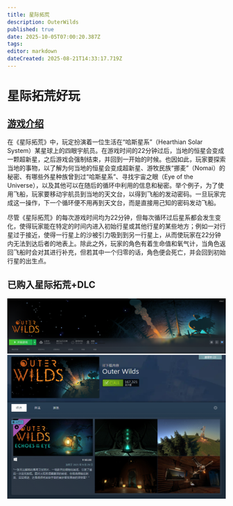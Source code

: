 ```yaml
---
title: 星际拓荒
description: OuterWilds
published: true
date: 2025-10-05T07:00:20.387Z
tags: 
editor: markdown
dateCreated: 2025-08-21T14:33:17.719Z
---
```


# 星际拓荒好玩

## [游戏介绍](https://zh.wikipedia.org/wiki/%E6%98%9F%E9%9A%9B%E6%8B%93%E8%8D%92)
在《星际拓荒》中，玩定扮演着一位生活在“哈斯星系”（Hearthian Solar System）某星球上的四眼宇航员。在游戏时间的22分钟过后，当地的恒星会变成一颗超新星，之后游戏会强制结束，并回到一开始的时候。也因如此，玩家要探索当地的事物，以了解为何当地的恒星会变成超新星、游牧民族“挪麦”（Nomai）的秘密、有哪些外星种族曾到过“哈斯星系”、寻找宇宙之眼（Eye of the Universe），以及其他可以在随后的循环中利用的信息和秘密。举个例子，为了使用飞船，玩家要移动宇航员到当地的天文台，以得到飞船的发动密码。一旦玩家完成这一操作，下一个循环便不用再到天文台，而是直接用己知的密码发动飞船。

尽管《星际拓荒》的每次游戏时间均为22分钟，但每次循环过后星系都会发生变化，使得玩家能在特定的时间内进入初始行星或其他行星的某些地方；例如一对行星过于接近，使得一行星上的沙被引力吸到到另一行星上，从而使玩家在22分钟内无法到达后者的地表上。除此之外，玩家的角色有着生命值和氧气计，当角色返回飞船时会对其进行补充，但若其中一个归零的话，角色便会死亡，并会回到初始行星的出生点。

## 已购入星际拓荒+DLC
![星际拓荒.png](/星际拓荒/星际拓荒.png)
![星际拓荒dlc.png](/星际拓荒/星际拓荒dlc.png)